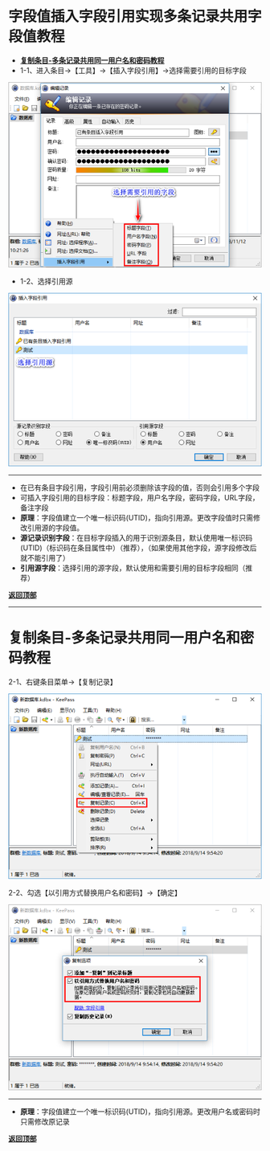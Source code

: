 # <a name="锚点0"></a>字段值插入字段引用实现多条记录共用字段值教程
- <a href="#锚点1">**复制条目-多条记录共用同一用户名和密码教程**</a>
- 1-1、进入条目→【工具】→【插入字段引用】→选择需要引用的目标字段
<p><img src="/字段值插入字段引用实现多条记录共用字段值教程/1-1、进入条目→【工具】→【插入字段引用】→选择需要引用的目标字段.png" alt="/字段值插入字段引用实现多条记录共用字段值教程/1-1、进入条目→【工具】→【插入字段引用】→选择需要引用的目标字段.png"/></p>

- 1-2、选择引用源
<p><img src="/字段值插入字段引用实现多条记录共用字段值教程/1-2、选择引用源.png" alt="/字段值插入字段引用实现多条记录共用字段值教程/1-2、选择引用源.png"/></p>

******************************************************************************
- 在已有条目字段引用，字段引用前必须删除该字段的值，否则会引用多个字段
- 可插入字段引用的目标字段：标题字段，用户名字段，密码字段，URL字段，备注字段
- **原理**：字段值建立一个唯一标识码(UTID)，指向引用源。更改字段值时只需修改引用源的字段值。
- **源记录识别字段**：在目标字段插入的用于识别源条目，默认使用唯一标识码(UTID)（标识码在条目属性中）（推荐），（如果使用其他字段，源字段修改后就不能引用了）
- **引用源字段**：选择引用的源字段，默认使用和需要引用的目标字段相同（推荐）

<a name="锚点1"></a><a href="#锚点0">**返回顶部**</a>
______________________________________________________________________________
# 复制条目-多条记录共用同一用户名和密码教程
2-1、右键条目菜单→【复制记录】
<p><img src="/字段值插入字段引用实现多条记录共用字段值教程/2-1、右键条目菜单→【复制记录】.png" alt="/字段值插入字段引用实现多条记录共用字段值教程/2-1、右键条目菜单→【复制记录】.png"/></p>

2-2、勾选【以引用方式替换用户名和密码】→【确定】
<p><img src="/字段值插入字段引用实现多条记录共用字段值教程/2-2、勾选【以引用方式替换用户名和密码】→【确定】.png" alt="/字段值插入字段引用实现多条记录共用字段值教程/2-2、勾选【以引用方式替换用户名和密码】→【确定】.png"/></p>

******************************************************************************
- **原理**：字段值建立一个唯一标识码(UTID)，指向引用源。更改用户名或密码时只需修改原记录

<a href="#锚点0">**返回顶部**</a>